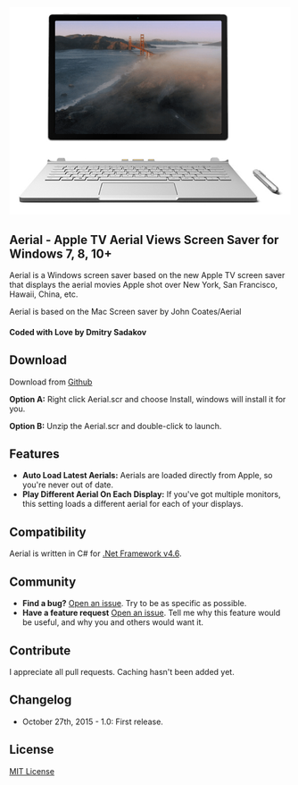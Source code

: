 ![screencast](surfacebook.png)

## Aerial - Apple TV Aerial Views Screen Saver for Windows 7, 8, 10+
Aerial is a Windows screen saver based on the new Apple TV screen saver that displays the aerial movies Apple shot over New York, San Francisco, Hawaii, China, etc.

Aerial is based on the Mac Screen saver by John Coates/Aerial

#### Coded with Love by Dmitry Sadakov

## Download
Download from [Github](https://github.com/cdima/Aerial/releases/download/v0.1/Aerial.scr.zip)

**Option A:** Right click Aerial.scr and choose Install, windows will install it for you.

**Option B:** Unzip the Aerial.scr and double-click to launch. 

## Features
* **Auto Load Latest Aerials:** Aerials are loaded directly from Apple, so you're never out of date.
* **Play Different Aerial On Each Display:** If you've got multiple monitors, this setting loads a different aerial for each of your displays.

## Compatibility
Aerial is written in C# for [.Net Framework v4.6](https://www.microsoft.com/en-us/download/details.aspx?id=48130).

## Community
- **Find a bug?** [Open an issue](https://github.com/cdima/Aerial/issues/new). Try to be as specific as possible.
- **Have a feature request** [Open an issue](https://github.com/cdima/Aerial/issues/new). Tell me why this feature would be useful, and why you and others would want it.

## Contribute
I appreciate all pull requests. Caching hasn't been added yet.

## Changelog

- October 27th, 2015 - 1.0: First release.

## License
[MIT License](https://raw.githubusercontent.com/JohnCoates/Aerial/master/LICENSE)
